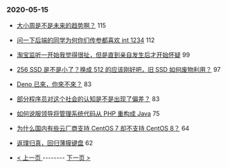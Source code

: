 ### 2020-05-15 
- [大小周是不是未来的趋势啊？](https://www.v2ex.com/t/671996) 115
- [问一下后端的同学为何你们传参都喜欢 int 1234](https://www.v2ex.com/t/671946) 112
- [淘宝监听一开始我觉得很扯，但是直到亲自发生后才开始怀疑](https://www.v2ex.com/t/671969) 99
- [256 SSD 是不是小了？换成 512 的应该刚好吧，旧 SSD 如何废物利用？](https://www.v2ex.com/t/671866) 97
- [Deno 已來，你來不來？](https://www.v2ex.com/t/671840) 83
- [部分程序员对这个社会的认知是不是出现了偏差？](https://www.v2ex.com/t/671957) 83
- [如何说服领导将管理系统代码从 PHP 重构成 Java](https://www.v2ex.com/t/671987) 75
- [为什么国内有些云厂商支持 CentOS 7 却不支持 CentOS 8？](https://www.v2ex.com/t/671864) 64
- [返璞归真，回归薄膜键盘](https://www.v2ex.com/t/671983) 62 

- [ < 上一页 ](https://github.com/able8/v2ex-hot-record/blob/master/2020-05-14.md) -------- [ 下一页 > ](https://github.com/able8/v2ex-hot-record/blob/master/2020-05-16.md)